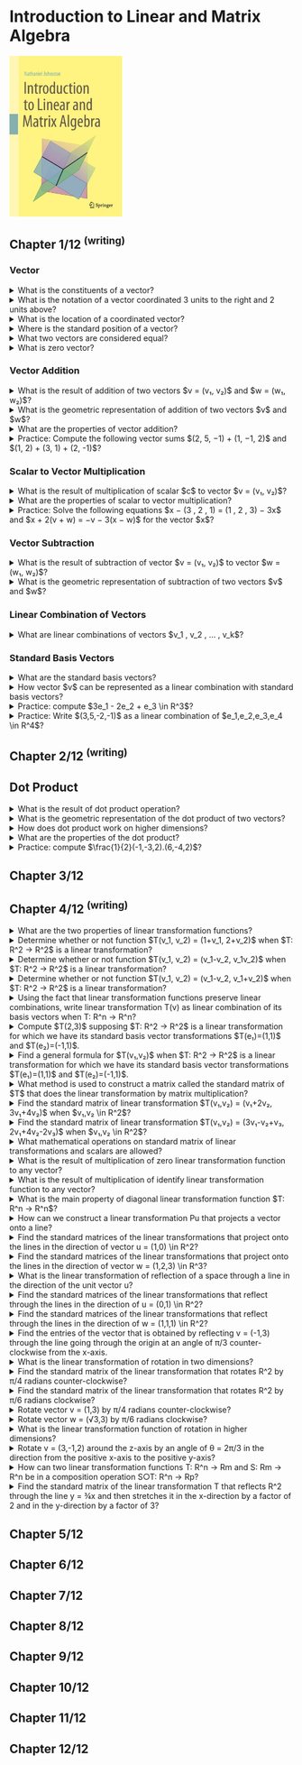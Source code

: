 # Introduction to Linear and Matrix Algebra
<img src="../covers/9783030528119.jpg" width="200"/>

## Chapter 1/12 <sup>(writing)</sup>

### Vector

<details>
<summary>What is the constituents of a vector?</summary>

> A vector is an ordered list of numbers like $(3, 1)$.

> **Resources**
> - Introduction to Linear and Matrix Algebra - Chapter 1
> - https://youtu.be/ea6p2eb7mTQ?feature=shared

> **References**
---
</details>

<details>
<summary>What is the notation of a vector coordinated 3 units to the right and 2 units above?</summary>

> ```math
> v = (3, 2)
> ``````

> **Resources**
> - Introduction to Linear and Matrix Algebra - Chapter 1
> - https://youtu.be/ea6p2eb7mTQ?feature=shared

> **References**
---
</details>

<details>
<summary>What is the location of a coordinated vector?</summary>

> The coordinates or entries of a vector only tell us how far the vector
> stretches in the x- and y-directions; not where it is located.

> **Resources**
> - Introduction to Linear and Matrix Algebra - Chapter 1
> - https://youtu.be/ea6p2eb7mTQ?feature=shared

> **References**
---
</details>

<details>
<summary>Where is the standard position of a vector?</summary>

> We usually position vectors so their tail is located at the origin.

> **Resources**
> - Introduction to Linear and Matrix Algebra - Chapter 1
> - https://youtu.be/ea6p2eb7mTQ?feature=shared

> **References**
---
</details>

<details>
<summary>What two vectors are considered equal?</summary>

> Vectors having same length and direction are equal.

> **Resources**
> - Introduction to Linear and Matrix Algebra - Chapter 1
> - https://youtu.be/ea6p2eb7mTQ?feature=shared

> **References**
---
</details>

<details>
<summary>What is zero vector?</summary>

> $(0, 0)$ denoted by 0 arrowed.

> **Resources**
> - Introduction to Linear and Matrix Algebra - Chapter 1
> - https://youtu.be/ea6p2eb7mTQ?feature=shared

> **References**
---
</details>

### Vector Addition

<details>
<summary>What is the result of addition of two vectors $v = (v₁, v₂)$ and $w = (w₁, w₂)$?</summary>

> Sum vectors can be calculated by summing two vectors entry-wise.
>
> $v + w = (v₁ + w₁, v₂ + w₂)$

> **Resources**
> - Introduction to Linear and Matrix Algebra - Chapter 1
> - https://youtu.be/ea6p2eb7mTQ?feature=shared

> **References**
---
</details>

<details>
<summary>What is the geometric representation of addition of two vectors $v$ and $w$?</summary>

> If $v$ and $w$ are positioned so that the tail of $w$ is located at the same
> point as the head of $v$, then $v + w$ represents the total displacement
> accrued by following $v$ and then following $w$.
>
> If we instead work entirely with vectors in standard position, then $v + w$
> is the vector that points along the diagonal between sides $v$ and $w$ of a
> parallelogram.

> **Resources**
> - Introduction to Linear and Matrix Algebra - Chapter 1
> - https://youtu.be/ea6p2eb7mTQ?feature=shared

> **References**
---
</details>

<details>
<summary>What are the properties of vector addition?</summary>

> Suppose $v, w, x \in R^n$ are vectors. Then the following properties hold:
>
> - Commutativity: $v + w = w + v$
> - Associativity: $(v + w) + x = v + (w + x)$

> **Resources**
> - Introduction to Linear and Matrix Algebra - Chapter 1

> **References**
---
</details>

<details>
<summary>Practice: Compute the following vector sums $(2, 5, −1) + (1, −1, 2)$ and $(1, 2) + (3, 1) + (2, -1)$?</summary>

> **Solution:**
>
> 1. $(2, 5, −1) + (1, −1, 2) = (2 + 1, 5 − 1, −1 + 2) = (3, 4, 1)$
> 2. $(1, 2) + (3, 1) + (2, −1) = (1 + 3 + 2, 2 + 1 − 1) = (6, 2)$

> **Resources**
> - Introduction to Linear and Matrix Algebra - Chapter 1

> **References**
---
</details>

### Scalar to Vector Multiplication

<details>
<summary>What is the result of multiplication of scalar $c$ to vector $v = (v₁, v₂)$?</summary>

> Suppose $v = (v_1 , v_2 , ... , v_n) \in R^n$ is a vector and $c \in R$ is a
> scalar. Then their scalar multiplication, denoted by $cv$, is the vector:
>
> $cv = (cv_1 , cv_2 , cv_3 , ... , cv_n)$
>
> Scalar multiplication can be used to scale vectors, stretching them when
> multiplied to $c > 1$ and compressed when multiplied to $c < 1$ and $c > 0$.
>
> If $c = 0$ then $cv$ is the zero vector, all of whose entries are $0$, which we denote by $0$.
>
> Multiplication of a vector to a negative scalar changes the direction of it.
> If $c = −1$ then $cv$ is the vector whose entries are the negatives of $v$’s
> entries, which we denote by $−v$.

> **Resources**
> - Introduction to Linear and Matrix Algebra - Chapter 1
> - https://youtu.be/ea6p2eb7mTQ?feature=shared

> **References**
---
</details>

<details>
<summary>What are the properties of scalar to vector multiplication?</summary>

> Suppose $v, w \in R^n$ are vectors and $c, d \in R$ are scalars. Then the
> following properties hold:
>
> - $c(v + w) = cv + cw$
> - $(c + d)v = cv + dv$
> - $c(dv) = (cd)v$

> **Resources**
> - Introduction to Linear and Matrix Algebra - Chapter 1

> **References**
---
</details>

<details>
<summary>Practice: Solve the following equations $x − (3 , 2 , 1) = (1 , 2 , 3) − 3x$ and $x + 2(v + w) = −v − 3(x − w)$ for the vector $x$?</summary>

> **Solutions:**
>
> 1. $x − (3 , 2 , 1) = (1 , 2 , 3) − 3x$:
>
> ```math
> \begin{aligned}
> x − (3 , 2 , 1) &= (1 , 2 , 3) − 3x \\
> x &= (4 , 4 , 4) − 3x \\
> 4x &= (4 , 4 , 4) \\
> x &= (1 , 1 , 1)
> \end{aligned}
> ``````
>
> 2. $x + 2(v + w) = −v − 3(x − w)$:
>
> ```math
> \begin{aligned}
> x + 2(v + w) &= −v − 3(x − w) \\
> x + 2v + 2w &= −v − 3x + 3w \\
> 4x &= −3v + w \\
> x &= 41 (w − 3v)
> \end{aligned}
> ``````

> **Resources**
> - Introduction to Linear and Matrix Algebra - Chapter 1

> **References**
---
</details>

### Vector Subtraction

<details>
<summary>What is the result of subtraction of vector $v = (v₁, v₂)$ to vector $w = (w₁, w₂)$?</summary>

> Subtraction of these two vectors are geometrically a vector from the head of
> $w$ to the head of $v$.
>
> $v - w = (v₁ - w₁, v₂ - w₂)$

> **Resources**
> - Introduction to Linear and Matrix Algebra - Chapter 1
> - https://youtu.be/ea6p2eb7mTQ?feature=shared

> **References**
---
</details>

<details>
<summary>What is the geometric representation of subtraction of two vectors $v$ and $w$?</summary>

> $v − w$ is the vector pointing from the head of $w$ to the head of $v$ when
> $v$ and $w$ are in standard position.

> **Resources**
> - Introduction to Linear and Matrix Algebra - Chapter 1

> **References**
---
</details>

### Linear Combination of Vectors

<details>
<summary>What are linear combinations of vectors $v_1 , v_2 , ... , v_k$?</summary>

> A **linear combination** of the vectors $v_1 , v_2 , ... , v_k \in R^n$ is
> any vector of the form:
>
> $c_1v_1 + c_2v_2 + ... + c_kv_k$,
>
> where $c_1 , c_2 , ... , c_k \in R$.
>
> For example $(1, 2, 3)$ is a linear combination of the vectors $(1 , 1, 1)$
> and $(-1, 0, 1)$ since:
>
> $(1 , 2 , 3) = 2(1 , 1 , 1) + (-1 , 0 , 1)$.
>
> On the other hand $(1 , 2 , 3)$ is not a linear combination of the vectors
> $c_1(1 , 1 , 0) + c_2(2 , 1 , 0)$ has a 0 in its third entry, and thus cannot
> possibly equal $(1 , 2 , 3)$.

> **Resources**
> - Introduction to Linear and Matrix Algebra - Chapter 1

> **References**
---
</details>

### Standard Basis Vectors

<details>
<summary>What are the standard basis vectors?</summary>

> When working with linear combinations, some particularly important vectors
> are those with all entries equal to $0$, except for a single entry that
> equals $1$. Specifically, for each $j = 1 , 2 , ... , n$, we define the
> vector $e_j \in R^n$ by
>
> $e_j = (0 , 0 , ... , 0 , 1 , 0 , ... , 0)$.
>
> For example, in $R^2$ there are two such vectors: $e1 = (1 , 0)$ and $e2 = (0
> , 1)$. Similarly, in $R^3$ there are three such vectors: $e_1 = (1, 0, 0)$,
> $e_2 = (0, 1, 0)$, and $e_3 = (0, 0, 1)$. In general, in $R^n$ there are $n$ of
> these vectors, $e_1 , e_2 , ... , e_n$.

> **Resources**
> - Introduction to Linear and Matrix Algebra - Chapter 1

> **References**
---
</details>

<details>
<summary>How vector $v$ can be represented as a linear combination with standard basis vectors?</summary>

> Every vector $v \in R^n$ can be written as a linear combination of them. In
> particular, if $v = (v_1 , v_2 , ... , v_n)$ then $v = v_1e_1 + v_2e_2 + ... + v_ne_n$.

> **Resources**
> - Introduction to Linear and Matrix Algebra - Chapter 1

> **References**
---
</details>

<details>
<summary>Practice: compute $3e_1 - 2e_2 + e_3 \in R^3$?</summary>

> $3e_1 - 2e_2 + e_3 = 3(1,0,0) - 2(0,1,0) + (0,0,1) = (3,-2,1)$

> **Resources**
> - Introduction to Linear and Matrix Algebra - Chapter 1

> **References**
---
</details>

<details>
<summary>Practice: Write $(3,5,-2,-1)$ as a linear combination of $e_1,e_2,e_3,e_4 \in R^4$?</summary>

> $(3, 5, −2, −1) = 3e_1 + 5e_2 − 2e_3 − e_4$

> **Resources**
> - Introduction to Linear and Matrix Algebra - Chapter 1

> **References**
---
</details>

## Chapter 2/12 <sup>(writing)</sup>

## Dot Product

<details>
<summary>What is the result of dot product operation?</summary>

> If $v = (v_1, v_2, ..., v_n) \in R^n)$ and $w = (w_1, w_2, ..., w_n) \in
> R^n)$ then the dot product of $v$ and $w$, denoted by $v.w$ is the quantity
> $v.w = v_1w_1 + v_2w_2 + ... + v_nw_n$.
>
> So the result of the dot product of two vectors is a **scalar**.

> **Resources**
> - Introduction to Linear and Matrix Algebra - Chapter 2
> - https://www.youtube.com/watch?v=PJfvKCXpWZM&list=PLOAf1ViVP13jmawPabxnAa00YFIetVqbd&index=4

> **References**
---
</details>

<details>
<summary>What is the geometric representation of the dot product of two vectors?</summary>

> Intuitively, the dot product $v.w$ tells you how much $v$ points in the
> direction of $w$.

> **Resources**
> - Introduction to Linear and Matrix Algebra - Chapter 2
> - https://www.youtube.com/watch?v=PJfvKCXpWZM&list=PLOAf1ViVP13jmawPabxnAa00YFIetVqbd&index=4

> **References**
---
</details>

<details>
<summary>How does dot product work on higher dimensions?</summary>

> Drawing gets hard but algebraically works.

> **Resources**
> - Introduction to Linear and Matrix Algebra - Chapter 2
> - https://www.youtube.com/watch?v=PJfvKCXpWZM&list=PLOAf1ViVP13jmawPabxnAa00YFIetVqbd&index=4

> **References**
---
</details>

<details>
<summary>What are the properties of the dot product?</summary>

> Let $v, w, z \in R^n$ be vectors and let $c \in R$ be a scalar. Then
>
> - $v.w = w.v$ (Commutativity)
> - $v.(w + z) = v.w + v.z$ (Distributivity)
> - $(cv).w = c(v + w)$

> **Resources**
> - Introduction to Linear and Matrix Algebra - Chapter 2
> - https://www.youtube.com/watch?v=PJfvKCXpWZM&list=PLOAf1ViVP13jmawPabxnAa00YFIetVqbd&index=4

> **References**
---
</details>

<details>
<summary>Practice: compute $\frac{1}{2}(-1,-3,2).(6,-4,2)$?</summary>

> $\frac{1}{2}(-6, 12, 4) = \frac{1}{2}(10) = 5$

> **Resources**
> - Introduction to Linear and Matrix Algebra - Chapter 2
> - https://www.youtube.com/watch?v=PJfvKCXpWZM&list=PLOAf1ViVP13jmawPabxnAa00YFIetVqbd&index=4

> **References**
---
</details>

## Chapter 3/12
## Chapter 4/12 <sup>(writing)</sup>

<details>
<summary>What are the two properties of linear transformation functions?</summary>

> A linear transformation is a function $T: R^n → R^n$ that satisfies the following two properties:
>
> $T(v+w) = T(v) + T(w)$ for all vectors $v,w \in R^n$</br>
> $T(cv) = cT(v)$ for all vectors $v \in R^n$ and all scalars $c \in R$

> **Resources**
> - Introduction to Linear and Matrix Algebra - Chapter 4

> **References**
---
</details>

<details>
<summary>Determine whether or not function $T(v_1, v_2) = (1+v_1, 2+v_2)$ when $T: R^2 → R^2$ is a linear transformation?</summary>

> This transformation is **not** linear.
> One way to see this is to notice that $2T(0,0) = 2(1,2) = (2,4)$
> But $T(2(0,0)) = T(0,0) = (1,2)$
> Since these are not the same, $T$ is not linear.

> **Resources**
> - Introduction to Linear and Matrix Algebra - Chapter 4

> **References**
---
</details>

<details>
<summary>Determine whether or not function $T(v_1, v_2) = (v_1-v_2, v_1v_2)$ when $T: R^2 → R^2$ is a linear transformation?</summary>

> This transformation is **not** linear.
> One way to see this is to notice that $2T(1,1) = 2(0,1) = (0,2)$
> But $T(2(1,1)) = T(2,2) = (0,4)$
> Since these are not the same, $T$ is not linear.

> **Resources**
> - Introduction to Linear and Matrix Algebra - Chapter 4

> **References**
---
</details>

<details>
<summary>Determine whether or not function $T(v_1, v_2) = (v_1-v_2, v_1+v_2)$ when $T: R^2 → R^2$ is a linear transformation?</summary>

> This transformation **is** linear.
> We can check the two defining properties of linear transformations.

> **Resources**
> - Introduction to Linear and Matrix Algebra - Chapter 4

> **References**
---
</details>

<details>
<summary>Using the fact that linear transformation functions preserve linear combinations, write linear transformation T(v) as linear combination of its basis vectors when T: R^n → R^n?</summary>

> ```math
> T(c₁v₁ + c₂v₂ + … + ckvk) = c₁T(v₁) + c₂T(v₂) + … + ckT(vk)
> for all v₁,v₂,…,vk \in R^n and all c₁,c₂,…,ck \in R
> ``````
>
> So we have:
>
> ```math
> T(v) = T(v₁e₁+v₂e₂+…+vnen) = v₁T(e₁)+v₂T(e₂)+…+vnT(en)
> ``````

> **Resources**
> - Introduction to Linear and Matrix Algebra - Chapter 4

> **References**
---
</details>

<details>
<summary>Compute $T(2,3)$ supposing $T: R^2 → R^2$ is a linear transformation for which we have its standard basis vector transformations $T(e₁)=(1,1)$ and $T(e₂)=(-1,1)$.</summary>

> If we know what $T$ does to the standard basis vectors, then we know everything about $T$.
>
> Since $(2,3) = 2e₁+3e₂$, we know that:
> $$T(2,3) = T(2e₁+3e₂) = 2T(e₁)+3T(e₂) = 2(1,1) + 3(-1,1) = (-1,5)$$

> **Resources**
> - Introduction to Linear and Matrix Algebra - Chapter 4

> **References**
---
</details>

<details>
<summary>Find a general formula for $T(v₁,v₂)$ when $T: R^2 → R^2$ is a linear transformation for which we have its standard basis vector transformations $T(e₁)=(1,1)$ and $T(e₂)=(-1,1)$.</summary>

> ```math
> T(v₁,v₂) = T(v₁e₁+v₂e₂) = v₁T(e₁)+v₂T(e₂) = v₁(1,1)+v₂(-1,1) = (v₁-v₂,v₁+v₂)
> ``````

> **Resources**
> - Introduction to Linear and Matrix Algebra - Chapter 4

> **References**
---
</details>

<details>
<summary>What method is used to construct a matrix called the standard matrix of $T$ that does the linear transformation by matrix multiplication?</summary>

> A function $T: R^n → R^n$ is a linear transformation if and only if there exists a matrix $[T] \in Mm,n$ such that $T(v) = [T]v$ for all $v \in R^n$ and it is
> $[T] = [T(e₁)|T(e₂)|…|T(en)]$

> **Resources**
> - Introduction to Linear and Matrix Algebra - Chapter 4

> **References**
---
</details>

<details>
<summary>Find the standard matrix of linear transformation $T(v₁,v₂) = (v₁+2v₂, 3v₁+4v₂)$ when $v₁,v₂ \in R^2$?</summary>

> By computing $T(e₁)=(1,3)$ and $T(e₂)=(2,4)$ and placing these as columns into a matrix, in that order:
>
> ```math
> [T] = [(1,3) (2,4)]
> ``````

> **Resources**
> - Introduction to Linear and Matrix Algebra - Chapter 4

> **References**
---
</details>

<details>
<summary>Find the standard matrix of linear transformation $T(v₁,v₂) = (3v₁-v₂+v₃, 2v₁+4v₂-2v₃)$ when $v₁,v₂ \in R^2$?</summary>

> We could explicitly compute $T(e₁), T(e₂)$, and $T(e₃)$ and place them as columns in a matrix, or we could simply place coefficients of $v₁, v₂$ and $v₃$ in the output of $T$, in order, in the rows of a matrix.
>
> ```math
> [T] = [(3,2) (-1,4) (1,-2)]
> ``````
>
> Notice that $T$ maps from $R^3$ to $R^2$, so $[T]$ is a $2x3$ matrix.

> **Resources**
> - Introduction to Linear and Matrix Algebra - Chapter 4

> **References**
---
</details>

<details>
<summary>What mathematical operations on standard matrix of linear transformations and scalars are allowed?</summary>

> add, subtract and multiply linear transformations by scalars, just like matrices.
>
> ```math
> (S+T)(v) = S(v)+T(v)
> (cT)(v) = cT(v)
> ``````

> **Resources**
> - Introduction to Linear and Matrix Algebra - Chapter 4

> **References**
---
</details>

<details>
<summary>What is the result of multiplication of zero linear transformation function to any vector?</summary>

> Zero:
>
> ```math
> Ov = 0
> ``````

> **Resources**
> - Introduction to Linear and Matrix Algebra - Chapter 4

> **References**
---
</details>

<details>
<summary>What is the result of multiplication of identify linear transformation function to any vector?</summary>

> The vector itself:
>
> ```math
> Iv = v
> ``````

> **Resources**
> - Introduction to Linear and Matrix Algebra - Chapter 4

> **References**
---
</details>

<details>
<summary>What is the main property of diagonal linear transformation function $T: R^n → R^n$?</summary>

> Diagonal matrix does not change the direction of the standard basis vectors, but just stretches them by certain amounts.
> This linear transformation is defined as:
>
> ```math
> T(v₁,v₂,…,vn) = (c₁v₁, c₂v₂, …, cnvn) which there exist scalars c₁,c₂,…,cn \in R^n
> ```````
>
> The standard matrix of this linear transformation is:
>
> ```math
> [T] = [c₁e₁|c₂e₂|…|cnen] = [(c₁,0,…,0) (0,c₂,…,0) … (0,…,cn)]
> ``````

> **Resources**
> - Introduction to Linear and Matrix Algebra - Chapter 4

> **References**
---
</details>

<details>
<summary>How can we construct a linear transformation Pu that projects a vector onto a line?</summary>

> [Pu] = uuT

> **Resources**
> - Introduction to Linear and Matrix Algebra - Chapter 4

> **References**
---
</details>

<details>
<summary>Find the standard matrices of the linear transformations that project onto the lines in the direction of vector u = (1,0) \in R^2?</summary>

> Since u is a unit vector, the standard matrix of Pu is simply:
> [Pu] = uuT = [(1,0)]\[1 0] = [(1,0) (0,)]
> [Pu]v = [(1,0) (0,0)]\[(v₁,v₂)] = [(v₁,0)]
> We can visualize this project as just squashing everything down onto the x-axis, [Pu]e₁ = e₁ and [Pu]e₂ = 0

> **Resources**
> - Introduction to Linear and Matrix Algebra - Chapter 4

> **References**
---
</details>

<details>
<summary>Find the standard matrices of the linear transformations that project onto the lines in the direction of vector w = (1,2,3) \in R^3?</summary>

> Since w is not a unit vector, we have to first normalize it:
> ∥w∥ = √1²+2²+3² = √14
> u = w/∥w∥ = (1,2,3)/√14
> [Pu] = uuT = 1/√14 [(1,2,3)]\[1 2 3] = 1/14 [(1,2,3) (2,4,6) (3,6,9)]
> This linear transformation squishes all of R^3 down onto the line in the direction of w.
> So [Pu]w = w in this example.

> **Resources**
> - Introduction to Linear and Matrix Algebra - Chapter 4

> **References**
---
</details>

<details>
<summary>What is the linear transformation of reflection of a space through a line in the direction of the unit vector u?</summary>

> [Fu] = 2uuT-I

> **Resources**
> - Introduction to Linear and Matrix Algebra - Chapter 4

> **References**
---
</details>

<details>
<summary>Find the standard matrices of the linear transformations that reflect through the lines in the direction of u = (0,1) \in R^2?</summary>

> [Fu] = 2uuT-I = 2[(0,1)]\[0 1] - [(1,0) (0,1)] = [(-1,0) (0,1)]

> **Resources**
> - Introduction to Linear and Matrix Algebra - Chapter 4

> **References**
---
</details>

<details>
<summary>Find the standard matrices of the linear transformations that reflect through the lines in the direction of w = (1,1,1) \in R^2?</summary>

> [Fu] = 2uuT-I = 2[(1,1,1)]\[1 1 1]/3 - [(1,0,0) (0,1,0) (0,0,1)] = ⅓[(-1,2,2) (2,-1,2) (2,2,-1)]
> [Fu]w = w

> **Resources**
> - Introduction to Linear and Matrix Algebra - Chapter 4

> **References**
---
</details>

<details>
<summary>Find the entries of the vector that is obtained by reflecting v = (-1,3) through the line going through the origin at an angle of π/3 counter-clockwise from the x-axis.</summary>

> First compute [Fu]:
> u = (cos(π/3), sin(π/3)) = (1,√3)/2
> [Fu] = 2uuT - I = ½[(1 √3)]\[1 √3] - [(1,0) (0,1)] = ½[(-1,√3) (√3,1)]
> [Fu]v = [Fu]\[(-1,3)]

> **Resources**
> - Introduction to Linear and Matrix Algebra - Chapter 4

> **References**
---
</details>

<details>
<summary>What is the linear transformation of rotation in two dimensions?</summary>

> [Rθ] = Rθ(e₁)|Rθ(e₂)] = [(cos(θ),sin(θ)) (-sin(θ),cos(θ))]

> **Resources**
> - Introduction to Linear and Matrix Algebra - Chapter 4

> **References**
---
</details>

<details>
<summary>Find the standard matrix of the linear transformation that rotates R^2 by π/4 radians counter-clockwise?</summary>

> [R^(π/4)]

> **Resources**
> - Introduction to Linear and Matrix Algebra - Chapter 4

> **References**
---
</details>

<details>
<summary>Find the standard matrix of the linear transformation that rotates R^2 by π/6 radians clockwise?</summary>

> [R^(-π/6)]

> **Resources**
> - Introduction to Linear and Matrix Algebra - Chapter 4

> **References**
---
</details>

<details>
<summary>Rotate vector v = (1,3) by π/4 radians counter-clockwise?</summary>

> [R^π/4]

> **Resources**
> - Introduction to Linear and Matrix Algebra - Chapter 4

> **References**
---
</details>

<details>
<summary>Rotate vector w = (√3,3) by π/6 radians clockwise?</summary>

> [R^-π/6]

> **Resources**
> - Introduction to Linear and Matrix Algebra - Chapter 4

> **References**
---
</details>

<details>
<summary>What is the linear transformation function of rotation in higher dimensions?</summary>

> [R^θ\_yz] = [R^θ\_yz(e₁)|R^θ\_yz(e₂)|R^θ\_yz(e₃)] = [(1,0,0) (0,cos(θ),sin(θ)) (0,-sin(θ),cos(θ))]

> **Resources**
> - Introduction to Linear and Matrix Algebra - Chapter 4

> **References**
---
</details>

<details>
<summary>Rotate v = (3,-1,2) around the z-axis by an angle of θ = 2π/3 in the direction from the positive x-axis to the positive y-axis?</summary>

> Since the goal is to compute R^2π/3\_xy(v), we start by constructing standard matrix of R^2π/3\_xy:
> [R^2π/3\_xy] = [(cos(2π/3),sin(2π/3),0) (-sin(2π/3),cos(2π/3),0) (0,0,1)]
> [R^2π/3\_xy]v = solve it

> **Resources**
> - Introduction to Linear and Matrix Algebra - Chapter 4

> **References**
---
</details>

<details>
<summary>How can two linear transformation functions T: R^n → Rm and S: Rm → R^n  be in a composition operation S○T: R^n → Rp?</summary>

> (S○T)(v) = S(T(v)) for all v \in R^n
> [S○T] = [S]\[T]

> **Resources**
> - Introduction to Linear and Matrix Algebra - Chapter 4

> **References**
---
</details>

<details>
<summary>Find the standard matrix of the linear transformation T that reflects R^2 through the line y = ¾x and then stretches it in the x-direction by a factor of 2 and in the y-direction by a factor of 3?</summary>

> Compute the two standard matrices individually and then multiply them together:
> A unit vector on the line y = ¾x is u = (⅗,⅘), and the reflection Fu has standard matrix:
> [Fu] = 2[(⅗,⅘)]\[⅗ ⅘] - [(1,0) (0,1)]
> The diagonal stretch D has standard matrix:
> [D] = [(2,0) (0,3)]
> The standard matrix of the composite linear transformation T = D○Fu is thus the product of these two individual standard matrices:
> [T] = [D]\[Fu]

> **Resources**
> - Introduction to Linear and Matrix Algebra - Chapter 4

> **References**
---
</details>

## Chapter 5/12
## Chapter 6/12
## Chapter 7/12
## Chapter 8/12
## Chapter 9/12
## Chapter 10/12
## Chapter 11/12
## Chapter 12/12
